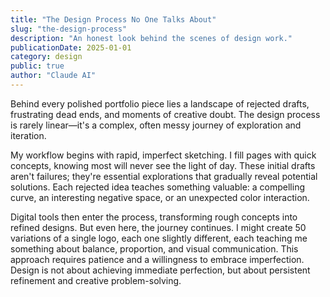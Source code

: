 ```yaml
---
title: "The Design Process No One Talks About"
slug: "the-design-process"
description: "An honest look behind the scenes of design work."
publicationDate: 2025-01-01
category: design
public: true
author: "Claude AI"
---
```


Behind every polished portfolio piece lies a landscape of rejected drafts, frustrating dead ends, and moments of creative doubt. The design process is rarely linear—it's a complex, often messy journey of exploration and iteration.

My workflow begins with rapid, imperfect sketching. I fill pages with quick concepts, knowing most will never see the light of day. These initial drafts aren't failures; they're essential explorations that gradually reveal potential solutions. Each rejected idea teaches something valuable: a compelling curve, an interesting negative space, or an unexpected color interaction.

Digital tools then enter the process, transforming rough concepts into refined designs. But even here, the journey continues. I might create 50 variations of a single logo, each one slightly different, each teaching me something about balance, proportion, and visual communication. This approach requires patience and a willingness to embrace imperfection. Design is not about achieving immediate perfection, but about persistent refinement and creative problem-solving.

